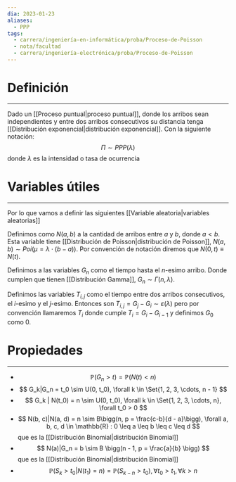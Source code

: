 ```yaml
---
dia: 2023-01-23
aliases:
  - PPP
tags:
  - carrera/ingeniería-en-informática/proba/Proceso-de-Poisson
  - nota/facultad
  - carrera/ingeniería-electrónica/proba/Proceso-de-Poisson
---
```

# Definición
---
Dado un [[Proceso puntual|proceso puntual]], donde los arribos sean independientes y entre dos arribos consecutivos su distancia tenga [[Distribución exponencial|distribución exponencial]]. Con la siguiente notación: $$ \Pi \sim PPP(\lambda) $$ donde $\lambda$ es la intensidad o tasa de ocurrencia

# Variables útiles
---
Por lo que vamos a definir las siguientes [[Variable aleatoria|variables aleatorias]]

Definimos como $N(a, b)$  a la cantidad de arribos entre $a$ y $b$, donde $a < b$. Esta variable tiene [[Distribución de Poisson|distribución de Poisson]], $N(a, b) \sim Poi(\mu = \lambda \cdot (b - a))$. Por convención de notación diremos que $N(0, t) \equiv N(t)$.

Definimos a las variables $G_n$ como el tiempo hasta el $n$-esimo arribo. Donde cumplen que tienen [[Distribución Gamma]], $G_n \sim \Gamma(n, \lambda)$.

Definimos las variables $T_{i,j}$ como el tiempo entre dos arribos consecutivos, el $i$-esimo y el $j$-esimo. Entonces son $T_{i, j} = G_j - G_i \sim \varepsilon(\lambda)$ pero por convención llamaremos $T_i$ donde cumple $T_i = G_i - G_{i - 1}$ y definimos $G_0$ como $0$.


# Propiedades
---
* $$ \mathbb{P}(G_n > t) = \mathbb{P}(N(t) < n) $$
* $$ G_k|G_n = t_0 \sim U(0, t_0), \forall k \in \Set{1, 2, 3, \cdots, n - 1} $$
* $$ G_k | N(t_0) = n \sim U(0, t_0), \forall k \in \Set{1, 2, 3, \cdots, n}, \forall t_0 > 0 $$
* $$ N(b, c)|N(a, d) = n \sim B\bigg(n, p = \frac{c-b}{d - a}\bigg), \forall a, b, c, d \in \mathbb{R} : 0 \leq a \leq b \leq c \leq d $$ que es la [[Distribución Binomial|distribución Binomial]]
* $$ N(a)|G_n = b \sim B \bigg(n - 1, p = \frac{a}{b} \bigg) $$ que es la [[Distribución Binomial|distribución Binomial]]
* $$ \mathbb{P}(S_k > t_0 | N(t_1) = n) = \mathbb{P}(S_{k - n} > t_0), \forall t_0 > t_1 , \forall k > n $$